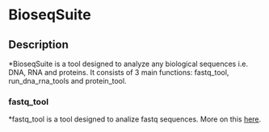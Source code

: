 # BioseqSuite
## Description
*BioseqSuite is a tool designed to analyze any biological sequences i.e. DNA, RNA and proteins. It consists of 3 main functions: fastq_tool, run_dna_rna_tools and protein_tool.

### fastq_tool
*fastq_tool is a tool designed to analize fastq sequences. More on this [here](https://knowledge.illumina.com/software/general/software-general-reference_material-list/000002211).
